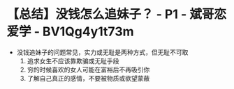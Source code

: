 # 【总结】没钱怎么追妹子？ - P1 - 斌哥恋爱学 - BV1Qg4y1t73m

-   没钱追妹子的问题常见，实力或无耻是两种方式，但无耻不可取
    1.  追求女生不应该靠欺骗或无耻手段
    2.  穷的时候喜欢的女人可能在富裕后不再吸引你
    3.  了解自己真正的感情，不要被物质或欲望蒙蔽